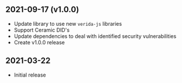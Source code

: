 
2021-09-17 (v1.0.0)
------------------

* Update library to use new `verida-js` libraries
* Support Ceramic DID's
* Update dependencies to deal with identified security vulnerabilities
* Create v1.0.0 release


2021-03-22
------------------

* Initial release